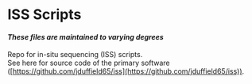 <!---
    This file is part of iss-scripts.
    Copyright (C) 2020  Emir Turkes

    This program is free software: you can redistribute it and/or modify
    it under the terms of the GNU General Public License as published by
    the Free Software Foundation, either version 3 of the License, or
    (at your option) any later version.

    This program is distributed in the hope that it will be useful,
    but WITHOUT ANY WARRANTY; without even the implied warranty of
    MERCHANTABILITY or FITNESS FOR A PARTICULAR PURPOSE.  See the
    GNU General Public License for more details.

    You should have received a copy of the GNU General Public License
    along with this program.  If not, see <http://www.gnu.org/licenses/>.

    Emir Turkes can be contacted at emir.turkes@eturkes.com
-->

# ISS Scripts
#### *These files are maintained to varying degrees*

Repo for in-situ sequencing (ISS) scripts.  
See here for source code of the primary software ([https://github.com/jduffield65/iss](https://github.com/jduffield65/iss)).
